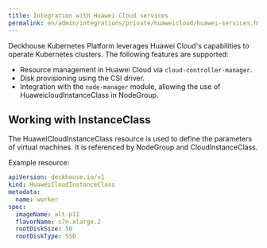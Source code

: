 ```yaml
---
title: Integration with Huawei Cloud services
permalink: en/admin/integrations/private/huaweicloud/huawei-services.html
---
```


Deckhouse Kubernetes Platform leverages Huawei Cloud's capabilities to operate Kubernetes clusters.
The following features are supported:

- Resource management in Huawei Cloud via `cloud-controller-manager`.
- Disk provisioning using the CSI driver.
- Integration with the `node-manager` module, allowing the use of HuaweicloudInstanceClass in NodeGroup.

## Working with InstanceClass

The HuaweiCloudInstanceClass resource is used to define the parameters of virtual machines.
It is referenced by NodeGroup and CloudInstanceClass.

Example resource:

```yaml
apiVersion: deckhouse.io/v1
kind: HuaweiCloudInstanceClass
metadata:
  name: worker
spec:
  imageName: alt-p11
  flavorName: s7n.xlarge.2
  rootDiskSize: 50
  rootDiskType: SSD
```
